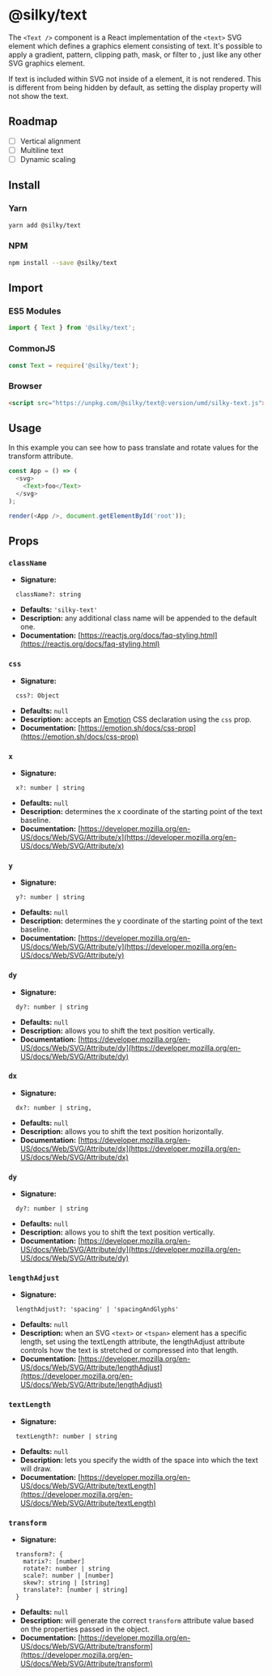 # @silky/text

The `<Text />` component is a React implementation of the `<text>` SVG element which defines a graphics element consisting of text. It's possible to apply a gradient, pattern, clipping path, mask, or filter to <text>, just like any other SVG graphics element.

If text is included within SVG not inside of a <text> element, it is not rendered. This is different from being hidden by default, as setting the display property will not show the text.

## Roadmap

- [ ] Vertical alignment
- [ ] Multiline text
- [ ] Dynamic scaling

## Install

### Yarn

```bash
yarn add @silky/text
```

### NPM

```bash
npm install --save @silky/text
```

## Import

### ES5 Modules

```javascript
import { Text } from '@silky/text';
```

### CommonJS <Node>

```javascript
const Text = require('@silky/text');
```

### Browser

```html
<script src="https://unpkg.com/@silky/text@:version/umd/silky-text.js"></script>
```

## Usage

In this example you can see how to pass translate and rotate values for the transform attribute.

```javascript
const App = () => (
  <svg>
    <Text>foo</Text>
  </svg>
);

render(<App />, document.getElementById('root'));
```

## Props

### `className`

- **Signature:**

```
  className?: string
```

- **Defaults:** `'silky-text'`
- **Description:** any additional class name will be appended to the default one.
- **Documentation:** [https://reactjs.org/docs/faq-styling.html](https://reactjs.org/docs/faq-styling.html)

### `css`

- **Signature:**

```
  css?: Object
```

- **Defaults:** `null`
- **Description:** accepts an [Emotion](https://emotion.sh) CSS declaration using the `css` prop.
- **Documentation:** [https://emotion.sh/docs/css-prop](https://emotion.sh/docs/css-prop)

### `x`

- **Signature:**

```
  x?: number | string
```

- **Defaults:** `null`
- **Description:** determines the x coordinate of the starting point of the text baseline.
- **Documentation:** [https://developer.mozilla.org/en-US/docs/Web/SVG/Attribute/x](https://developer.mozilla.org/en-US/docs/Web/SVG/Attribute/x)

### `y`

- **Signature:**

```
  y?: number | string
```

- **Defaults:** `null`
- **Description:** determines the y coordinate of the starting point of the text baseline.
- **Documentation:** [https://developer.mozilla.org/en-US/docs/Web/SVG/Attribute/y](https://developer.mozilla.org/en-US/docs/Web/SVG/Attribute/y)

### `dy`

- **Signature:**

```
  dy?: number | string
```

- **Defaults:** `null`
- **Description:** allows you to shift the text position vertically.
- **Documentation:** [https://developer.mozilla.org/en-US/docs/Web/SVG/Attribute/dy](https://developer.mozilla.org/en-US/docs/Web/SVG/Attribute/dy)

### `dx`

- **Signature:**

```
  dx?: number | string,
```

- **Defaults:** `null`
- **Description:** allows you to shift the text position horizontally.
- **Documentation:** [https://developer.mozilla.org/en-US/docs/Web/SVG/Attribute/dx](https://developer.mozilla.org/en-US/docs/Web/SVG/Attribute/dx)

### `dy`

- **Signature:**

```
  dy?: number | string
```

- **Defaults:** `null`
- **Description:** allows you to shift the text position vertically.
- **Documentation:** [https://developer.mozilla.org/en-US/docs/Web/SVG/Attribute/dy](https://developer.mozilla.org/en-US/docs/Web/SVG/Attribute/dy)

### `lengthAdjust`

- **Signature:**

```
  lengthAdjust?: 'spacing' | 'spacingAndGlyphs'
```

- **Defaults:** `null`
- **Description:** when an SVG `<text>` or `<tspan>` element has a specific length, set using the textLength attribute, the lengthAdjust attribute controls how the text is stretched or compressed into that length.
- **Documentation:** [https://developer.mozilla.org/en-US/docs/Web/SVG/Attribute/lengthAdjust](https://developer.mozilla.org/en-US/docs/Web/SVG/Attribute/lengthAdjust)

### `textLength`

- **Signature:**

```
  textLength?: number | string
```

- **Defaults:** `null`
- **Description:** lets you specify the width of the space into which the text will draw.
- **Documentation:** [https://developer.mozilla.org/en-US/docs/Web/SVG/Attribute/textLength](https://developer.mozilla.org/en-US/docs/Web/SVG/Attribute/textLength)

### `transform`

- **Signature:**

```
  transform?: {
    matrix?: [number]
    rotate?: number | string
    scale?: number | [number]
    skew?: string | [string]
    translate?: [number | string]
  }
```

- **Defaults:** `null`
- **Description:** will generate the correct `transform` attribute value based on the properties passed in the object.
- **Documentation:** [https://developer.mozilla.org/en-US/docs/Web/SVG/Attribute/transform](https://developer.mozilla.org/en-US/docs/Web/SVG/Attribute/transform)
